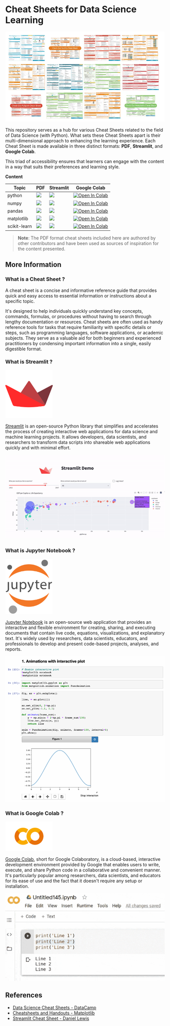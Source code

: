 # Cheat Sheets for Data Science Learning

<img src="images/cs.png"  >


This repository serves as a hub for various Cheat Sheets related to 
the field of Data Science (with Python). What sets these Cheat Sheets apart is their 
multi-dimensional approach to enhancing the learning experience. 
Each Cheat Sheet is made available in three distinct formats: **PDF**, **Streamlit**, and **Google Colab**.

This triad of accessibility ensures that learners can engage with the content in 
a way that suits their preferences and learning style.


**Content**


| Topic         | PDF                                                                                                                                                                                                                                              | Streamlit                                                                                                                                                                                                  | Google Colab                                                                                                                                                                                                         |
|---------------|--------------------------------------------------------------------------------------------------------------------------------------------------------------------------------------------------------------------------------------------------|------------------------------------------------------------------------------------------------------------------------------------------------------------------------------------------------------------|----------------------------------------------------------------------------------------------------------------------------------------------------------------------------------------------------------------------|
| python        | <a href="https://www.youtube.com/watch?v=N97sFMQRDlU&t=2925s&ab_channel=SociedadChilenadeEstad%C3%ADstica" target="_parent"><img src="https://img.shields.io/badge/Open in PDF-%23FF0000.svg?style=flat-square&logo=adobe&logoColor=white"/></a> | <a href="https://github.com/fralfaro/Soche-Course/blob/main/docs/2020/01_visualizacion/clase_01.pdf" target="_parent"><img src="https://static.streamlit.io/badges/streamlit_badge_black_white.svg"/></a>  | <a href="https://github.com/fralfaro/Soche-Course/blob/main/docs/2020/01_visualizacion/codigo_01.R" target="_parent"><img src="https://colab.research.google.com/assets/colab-badge.svg" alt="Open In Colab"/></a>   |
| numpy         | <a href="https://www.youtube.com/watch?v=CL2TAKQMaLs&t=7s&ab_channel=SociedadChilenadeEstad%C3%ADstica" target="_parent"><img src="https://img.shields.io/badge/Open in PDF-%23FF0000.svg?style=flat-square&logo=adobe&logoColor=white"/></a>    | <a href="https://github.com/fralfaro/Soche-Course/blob/main/docs/2020/01_visualizacion/clase_02.pdf" target="_parent"><img src="https://static.streamlit.io/badges/streamlit_badge_black_white.svg"/></a>  | <a href="https://github.com/fralfaro/Soche-Course/blob/main/docs/2020/01_visualizacion/codigo_01.R" target="_parent"><img src="https://colab.research.google.com/assets/colab-badge.svg" alt="Open In Colab"/></a>   |
| pandas        | <a href="https://www.youtube.com/watch?v=CL2TAKQMaLs&t=7s&ab_channel=SociedadChilenadeEstad%C3%ADstica" target="_parent"><img src="https://img.shields.io/badge/Open in PDF-%23FF0000.svg?style=flat-square&logo=adobe&logoColor=white"/></a>    | <a href="https://github.com/fralfaro/Soche-Course/blob/main/docs/2020/01_visualizacion/clase_02.pdf" target="_parent"><img src="https://static.streamlit.io/badges/streamlit_badge_black_white.svg"/></a>  | <a href="https://github.com/fralfaro/Soche-Course/blob/main/docs/2020/01_visualizacion/codigo_01.R" target="_parent"><img src="https://colab.research.google.com/assets/colab-badge.svg" alt="Open In Colab"/></a>   |
| matplotlib    | <a href="https://www.youtube.com/watch?v=CL2TAKQMaLs&t=7s&ab_channel=SociedadChilenadeEstad%C3%ADstica" target="_parent"><img src="https://img.shields.io/badge/Open in PDF-%23FF0000.svg?style=flat-square&logo=adobe&logoColor=white"/></a>    | <a href="https://github.com/fralfaro/Soche-Course/blob/main/docs/2020/01_visualizacion/clase_02.pdf" target="_parent"><img src="https://static.streamlit.io/badges/streamlit_badge_black_white.svg"/></a>  | <a href="https://github.com/fralfaro/Soche-Course/blob/main/docs/2020/01_visualizacion/codigo_01.R" target="_parent"><img src="https://colab.research.google.com/assets/colab-badge.svg" alt="Open In Colab"/></a>   |
| scikit-learn  | <a href="https://www.youtube.com/watch?v=CL2TAKQMaLs&t=7s&ab_channel=SociedadChilenadeEstad%C3%ADstica" target="_parent"><img src="https://img.shields.io/badge/Open in PDF-%23FF0000.svg?style=flat-square&logo=adobe&logoColor=white"/></a>    | <a href="https://github.com/fralfaro/Soche-Course/blob/main/docs/2020/01_visualizacion/clase_02.pdf" target="_parent"><img src="https://static.streamlit.io/badges/streamlit_badge_black_white.svg"/></a>  | <a href="https://github.com/fralfaro/Soche-Course/blob/main/docs/2020/01_visualizacion/codigo_01.R" target="_parent"><img src="https://colab.research.google.com/assets/colab-badge.svg" alt="Open In Colab"/></a>   |

> **Note**: The PDF format cheat sheets included here are authored by other contributors and have been used as sources of inspiration for the content presented.

## More Information

### What is a Cheat Sheet ?

A cheat sheet is a concise and informative reference guide that provides
quick and easy access to essential information or instructions about a specific topic.

It's designed to help individuals quickly understand key concepts, commands, formulas,
or procedures without having to search through lengthy documentation or resources. 
Cheat sheets are often used as handy reference tools for tasks that require familiarity 
with specific details or steps, such as programming languages, software applications, 
or academic subjects. They serve as a valuable aid for both beginners and experienced
practitioners by condensing important information into a single, easily digestible format.

### What is Streamlit ?

<img src="images/streamlit.svg" width = 150 >


[Streamlit](https://streamlit.io/) is an open-source Python library that simplifies and accelerates the
process of creating interactive web applications for data science and machine learning projects.
It allows developers, data scientists, and researchers to transform data scripts into shareable 
web applications quickly and with minimal effort.

<img src="images/demo_01.gif"  >


### What is Jupyter Notebook ?

<img src="images/jb.png" width = 150 >


[Jupyter Notebook](https://jupyter.org/) is an open-source web application that provides 
an interactive and flexible environment for creating, sharing, and executing documents that contain live code, equations, visualizations, and explanatory text. It's widely used by researchers, data scientists, educators, and professionals 
to develop and present code-based projects, analyses, and reports.


<img src="images/demo_02.gif"  >

### What is Google Colab ?

<img src="images/colab.png" width = 150 >


[Google Colab](https://colab.research.google.com/), short for Google Colaboratory, is a cloud-based,
interactive development environment provided by Google
that enables users to write, execute, and share Python code in a 
collaborative and convenient manner. It's particularly popular among researchers, 
data scientists, and educators for its ease of use and the fact that it doesn't 
require any setup or installation.

<img src="images/demo_03.gif"  >

## References

* [Data Science Cheat Sheets - DataCamp](https://www.datacamp.com/cheat-sheet)
* [Cheatsheets and Handouts - Matplotlib](https://matplotlib.org/cheatsheets/)
* [Streamlit Cheat Sheet - Daniel Lewis](https://github.com/daniellewisDL/streamlit-cheat-sheet)

